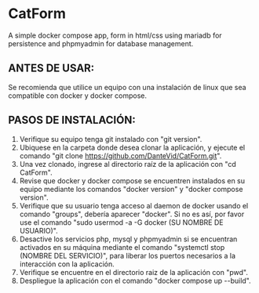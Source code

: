 # CatForm
A simple docker compose app, form in html/css using mariadb for persistence and phpmyadmin for database management.

## ANTES DE USAR:

Se recomienda que utilice un equipo con una instalación de linux que sea compatible con docker y docker compose.

## PASOS DE INSTALACIÓN:
1. Verifique su equipo tenga git instalado con "git version".
2. Ubiquese en la carpeta donde desea clonar la aplicación, y ejecute el comando "git clone https://github.com/DanteVid/CatForm.git".
3. Una vez clonado, ingrese al directorio raíz de la aplicación con "cd CatForm".
5. Revise que docker y docker compose se encuentren instalados en su equipo mediante los comandos "docker version" y "docker compose version".
6. Verifique que su usuario tenga acceso al daemon de docker usando el comando "groups", debería aparecer "docker". Si no es así, por favor use el comando "sudo usermod -a -G docker (SU NOMBRE DE USUARIO)".
7. Desactive los servicios php, mysql y phpmyadmin si se encuentran activados en su máquina mediante el comando "systemctl stop (NOMBRE DEL SERVICIO)", para liberar los puertos necesarios a la interacción con la aplicación.
8. Verifique se encuentre en el directorio raiz de la aplicación con "pwd".
9. Despliegue la aplicación con el comando "docker compose up --build".
